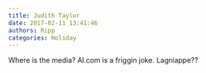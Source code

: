 ```yaml
---
title: Judith Taylor
date: 2017-02-11 13:41:46
authors: Ripp
categories: Holiday
---
```


 Where is the media? Al.com is a friggin joke. Lagniappe??